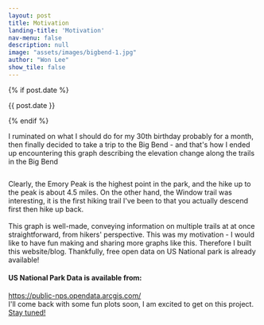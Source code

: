 ```yaml
---
layout: post
title: Motivation
landing-title: 'Motivation'
nav-menu: false
description: null
image: "assets/images/bigbend-1.jpg"
author: "Won Lee"
show_tile: false
---
```

<head>
<style>
p {
  font-size: 14px;
}
</style>
</head>
<body>

<!-- Main -->
<div id="main" class="alt">

<!-- One -->
<section id="one">
	<div class="inner">
     {% if post.date %}<p>{{ post.date }}</p>{% endif %}
    <p>I ruminated on what I should do for my 30th birthday probably for a month, then finally decided to take a trip to the Big Bend - and that's how I ended up encountering this graph describing the elevation change along the trails in the Big Bend <br /> </p>
    <span class="image fit"><img src="{% link assets/images/bigbend-3.jpg %}" alt="" /></span>
	<p>Clearly, the Emory Peak is the highest point in the park, and the hike up to the peak is about 4.5 miles. 
    On the other hand, the Window trail was interesting, it is the first hiking trail I've been to that you actually descend first then hike up back. <br />
      <br />
    This graph is well-made, conveying information on multiple trails at at once straightforward, from hikers' perspective. This was my motivation - I would like to have fun making and sharing more graphs like this. Therefore I built this website/blog. Thankfully, free open data on US National park is already available! </p>
    <h4>US National Park Data is available from: </h4>
    <p><a href="https://public-nps.opendata.arcgis.com/">https://public-nps.opendata.arcgis.com/ </a> <br />
    I'll come back with some fun plots soon, I am excited to get on this project.
    <a href="03_uspark.html" class="button">Stay tuned!</a>

 </body>
